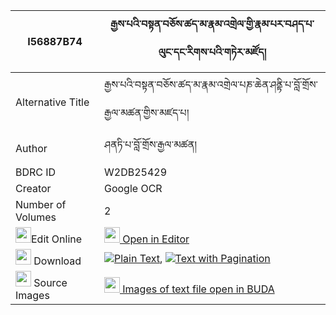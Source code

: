 |I56887B74|རྒྱས་པའི་བསྟན་བཅོས་ཚད་མ་རྣམ་འགྲེལ་གྱི་རྣམ་པར་བཤད་པ་ལུང་དང་རིགས་པའི་གཏེར་མཛོད། 
| --- | --- 
|Alternative Title |རྒྱས་པའི་བསྟན་བཅོས་ཚད་མ་རྣམ་འགྲེལ་པཎ་ཆེན་ཤནྟི་པ་བློ་གྲོས་རྒྱལ་མཚན་གྱིས་མཛད་པ།
|Author| ཤནཏི་པ་བློ་གྲོས་རྒྱལ་མཚན།
|BDRC ID | W2DB25429
|Creator | Google OCR
|Number of Volumes| 2
|<img width="25" src="https://img.icons8.com/color/25/000000/edit-property.png">Edit Online| [<img width="25" src="https://avatars.githubusercontent.com/u/45091458?s=200&v=4"> Open in Editor](http://editor.openpecha.org/I56887B74)
|<img width="25" src="https://img.icons8.com/fluent/48/000000/download-2.png"/>  Download | [![](https://img.icons8.com/color/20/000000/txt.png)Plain Text](https://github.com/Openpecha/I56887B74/releases/download/v1/gyepa_i_tencho_tsema_namdrel_g_plain_I56887B74.zip), [![](https://img.icons8.com/color/20/000000/txt.png)Text with Pagination](https://github.com/Openpecha/I56887B74/releases/download/v1/gyepa_i_tencho_tsema_namdrel_g_pages_I56887B74.zip)
|<img width="25" src="https://img.icons8.com/plasticine/100/000000/pictures-folder.png"/>  Source Images | [<img width="25" src="https://library.bdrc.io/icons/BUDA-small.svg"> Images of text file open in BUDA](https://library.bdrc.io/show/bdr:W2DB25429)